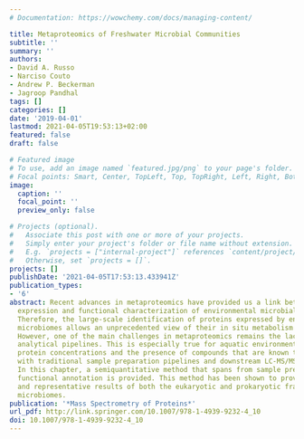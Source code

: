 ```yaml
---
# Documentation: https://wowchemy.com/docs/managing-content/

title: Metaproteomics of Freshwater Microbial Communities
subtitle: ''
summary: ''
authors:
- David A. Russo
- Narciso Couto
- Andrew P. Beckerman
- Jagroop Pandhal
tags: []
categories: []
date: '2019-04-01'
lastmod: 2021-04-05T19:53:13+02:00
featured: false
draft: false

# Featured image
# To use, add an image named `featured.jpg/png` to your page's folder.
# Focal points: Smart, Center, TopLeft, Top, TopRight, Left, Right, BottomLeft, Bottom, BottomRight.
image:
  caption: ''
  focal_point: ''
  preview_only: false

# Projects (optional).
#   Associate this post with one or more of your projects.
#   Simply enter your project's folder or file name without extension.
#   E.g. `projects = ["internal-project"]` references `content/project/deep-learning/index.md`.
#   Otherwise, set `projects = []`.
projects: []
publishDate: '2021-04-05T17:53:13.433941Z'
publication_types:
- '6'
abstract: Recent advances in metaproteomics have provided us a link between genomic
  expression and functional characterization of environmental microbial communities.
  Therefore, the large-scale identification of proteins expressed by environmental
  microbiomes allows an unprecedented view of their in situ metabolism and function.
  However, one of the main challenges in metaproteomics remains the lack of robust
  analytical pipelines. This is especially true for aquatic environments with low
  protein concentrations and the presence of compounds that are known to interfere
  with traditional sample preparation pipelines and downstream LC-MS/MS analyses.
  In this chapter, a semiquantitative method that spans from sample preparation to
  functional annotation is provided. This method has been shown to provide in-depth
  and representative results of both the eukaryotic and prokaryotic fractions of freshwater
  microbiomes.
publication: '*Mass Spectrometry of Proteins*'
url_pdf: http://link.springer.com/10.1007/978-1-4939-9232-4_10
doi: 10.1007/978-1-4939-9232-4_10
---
```

